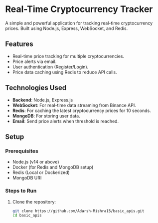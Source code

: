 # Real-Time Cryptocurrency Tracker

A simple and powerful application for tracking real-time cryptocurrency prices. Built using Node.js, Express, WebSocket, and Redis.

## Features
- Real-time price tracking for multiple cryptocurrencies.
- Price alerts via email.
- User authentication (Register/Login).
- Price data caching using Redis to reduce API calls.

## Technologies Used
- **Backend**: Node.js, Express.js
- **WebSocket**: For real-time data streaming from Binance API.
- **Redis**: For caching the latest cryptocurrency prices for 10 seconds.
- **MongoDB**: For storing user data.
- **Email**: Send price alerts when threshold is reached.
  
## Setup

### Prerequisites
- Node.js (v14 or above)
- Docker (for Redis and MongoDB setup)
- Redis (Local or Dockerized)
- MongoDB URI

### Steps to Run
1. Clone the repository:
   ```bash
   git clone https://github.com/Adarsh-Mishra15/basic_apis.git
   cd basic_apis
